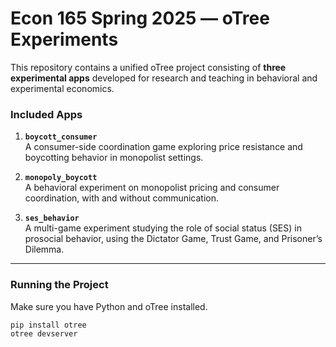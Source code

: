 # Econ 165 Spring 2025 — oTree Experiments

This repository contains a unified oTree project consisting of **three experimental apps** developed for research and teaching in behavioral and experimental economics.

### Included Apps

1. **`boycott_consumer`**  
   A consumer-side coordination game exploring price resistance and boycotting behavior in monopolist settings.

2. **`monopoly_boycott`**  
   A behavioral experiment on monopolist pricing and consumer coordination, with and without communication.

3. **`ses_behavior`**  
   A multi-game experiment studying the role of social status (SES) in prosocial behavior, using the Dictator Game, Trust Game, and Prisoner’s Dilemma.

---

### Running the Project

Make sure you have Python and oTree installed.

```bash
pip install otree
otree devserver
```
